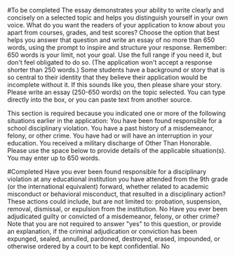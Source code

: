 #To be completed
The essay demonstrates your ability to write clearly and concisely on a selected topic and helps you distinguish yourself in your own voice. What do you want the readers of your application to know about you apart from courses, grades, and test scores? Choose the option that best helps you answer that question and write an essay of no more than 650 words, using the prompt to inspire and structure your response. Remember: 650 words is your limit, not your goal. Use the full range if you need it, but don't feel obligated to do so. (The application won't accept a response shorter than 250 words.)
Some students have a background or story that is so central to their identity that they believe their application would be incomplete without it. If this sounds like you, then please share your story.
Please write an essay (250-650 words) on the topic selected. You can type directly into the box, or you can paste text from another source.

This section is required because you indicated one or more of the following situations earlier in the application:
You have been found responsible for a school disciplinary violation.
You have a past history of a misdemeanor, felony, or other crime.
You have had or will have an interruption in your education.
You received a military discharge of Other Than Honorable.
Please use the space below to provide details of the applicable situation(s). You may enter up to 650 words.

#Completed
Have you ever been found responsible for a disciplinary violation at any educational institution you have attended from the 9th grade (or the international equivalent) forward, whether related to academic misconduct or behavioral misconduct, that resulted in a disciplinary action? These actions could include, but are not limited to: probation, suspension, removal, dismissal, or expulsion from the institution.
No
Have you ever been adjudicated guilty or convicted of a misdemeanor, felony, or other crime? Note that you are not required to answer "yes" to this question, or provide an explanation, if the criminal adjudication or conviction has been expunged, sealed, annulled, pardoned, destroyed, erased, impounded, or otherwise ordered by a court to be kept confidential.
No

